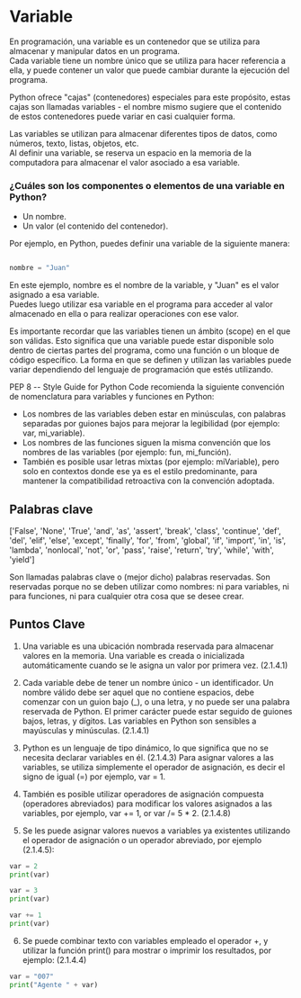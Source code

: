 # Variable 

En programación, una variable es un contenedor que se utiliza para almacenar y manipular datos en un programa.   
Cada variable tiene un nombre único que se utiliza para hacer referencia a ella, y puede contener un valor que puede cambiar durante la ejecución del programa.  

 Python ofrece "cajas" (contenedores) especiales para este propósito, estas cajas son llamadas variables - el nombre mismo sugiere que el contenido de estos contenedores puede variar en casi cualquier forma.

Las variables se utilizan para almacenar diferentes tipos de datos, como números, texto, listas, objetos, etc.  
Al definir una variable, se reserva un espacio en la memoria de la computadora para almacenar el valor asociado a esa variable.

### ¿Cuáles son los componentes o elementos de una variable en Python?

* Un nombre.
* Un valor (el contenido del contenedor).

Por ejemplo, en Python, puedes definir una variable de la siguiente manera:

```python 

nombre = "Juan"

``` 

En este ejemplo, nombre es el nombre de la variable, y "Juan" es el valor asignado a esa variable.   
Puedes luego utilizar esa variable en el programa para acceder al valor almacenado en ella o para realizar operaciones con ese valor.

Es importante recordar que las variables tienen un ámbito (scope) en el que son válidas. Esto significa que una variable puede estar disponible solo dentro de ciertas partes del programa, como una función o un bloque de código específico. La forma en que se definen y utilizan las variables puede variar dependiendo del lenguaje de programación que estés utilizando.

PEP 8 -- Style Guide for Python Code recomienda la siguiente convención de nomenclatura para variables y funciones en Python:

* Los nombres de las variables deben estar en minúsculas, con palabras separadas por guiones bajos para mejorar la legibilidad (por ejemplo: var, mi_variable).
* Los nombres de las funciones siguen la misma convención que los nombres de las variables (por ejemplo: fun, mi_función).
* También es posible usar letras mixtas (por ejemplo: miVariable), pero solo en contextos donde ese ya es el estilo predominante, para mantener la compatibilidad retroactiva con la convención adoptada.

## Palabras clave

['False', 'None', 'True', 'and', 'as', 'assert', 'break', 'class', 'continue', 'def', 'del', 'elif', 'else', 'except', 'finally', 'for', 'from', 'global', 'if', 'import', 'in', 'is', 'lambda', 'nonlocal', 'not', 'or', 'pass', 'raise', 'return', 'try', 'while', 'with', 'yield']

Son llamadas palabras clave o (mejor dicho) palabras reservadas. Son reservadas porque no se deben utilizar como nombres: ni para variables, ni para funciones, ni para cualquier otra cosa que se desee crear.

## Puntos Clave

1. Una variable es una ubicación nombrada reservada para almacenar valores en la memoria. Una variable es creada o inicializada automáticamente cuando se le asigna un valor por primera vez. (2.1.4.1)

2. Cada variable debe de tener un nombre único - un identificador. Un nombre válido debe ser aquel que no contiene espacios, debe comenzar con un guion bajo (_), o una letra, y no puede ser una palabra reservada de Python. El primer carácter puede estar seguido de guiones bajos, letras, y dígitos. Las variables en Python son sensibles a mayúsculas y minúsculas. (2.1.4.1)

3. Python es un lenguaje de tipo dinámico, lo que significa que no se necesita declarar variables en él. (2.1.4.3) Para asignar valores a las variables, se utiliza simplemente el operador de asignación, es decir el signo de igual (=) por ejemplo, var = 1.

4. También es posible utilizar operadores de asignación compuesta (operadores abreviados) para modificar los valores asignados a las variables, por ejemplo, var += 1, or var /= 5 * 2. (2.1.4.8)

5. Se les puede asignar valores nuevos a variables ya existentes utilizando el operador de asignación o un operador abreviado, por ejemplo (2.1.4.5):

```python
var = 2
print(var)

var = 3
print(var)

var += 1
print(var)
```

6. Se puede combinar texto con variables empleado el operador +, y utilizar la función print() para mostrar o imprimir los resultados, por ejemplo: (2.1.4.4)
```python
var = "007"
print("Agente " + var)
```


